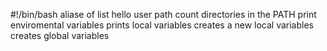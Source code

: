 #!/bin/bash
aliase of list
hello user
path
count directories in the PATH
print enviromental variables
prints local variables
creates a new local variables
creates global variables
